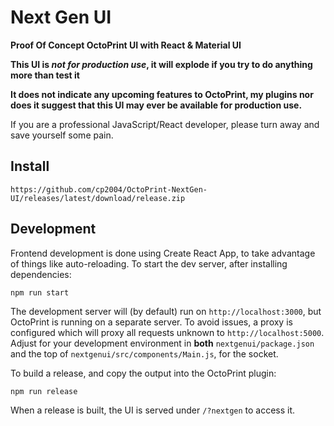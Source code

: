 # Next Gen UI

**Proof Of Concept OctoPrint UI with React & Material UI**

**This UI is *not for production use*, it will explode if you try to do anything more than test it**

**It does not indicate any upcoming features to OctoPrint, my plugins nor does it suggest that
this UI may ever be available for production use.**

If you are a professional JavaScript/React developer, please turn away and save yourself some pain.

## Install
```
https://github.com/cp2004/OctoPrint-NextGen-UI/releases/latest/download/release.zip
```

## Development

Frontend development is done using Create React App, to take advantage of things like auto-reloading.
To start the dev server, after installing dependencies:
```
npm run start
```

The development server will (by default) run on `http://localhost:3000`, but OctoPrint is running on a separate server.
To avoid issues, a proxy is configured which will proxy all requests unknown to `http://localhost:5000`. Adjust for your
development environment in **both** `nextgenui/package.json` and the top of `nextgenui/src/components/Main.js`, for the socket.

To build a release, and copy the output into the OctoPrint plugin:
```
npm run release
```

When a release is built, the UI is served under `/?nextgen` to access it.
